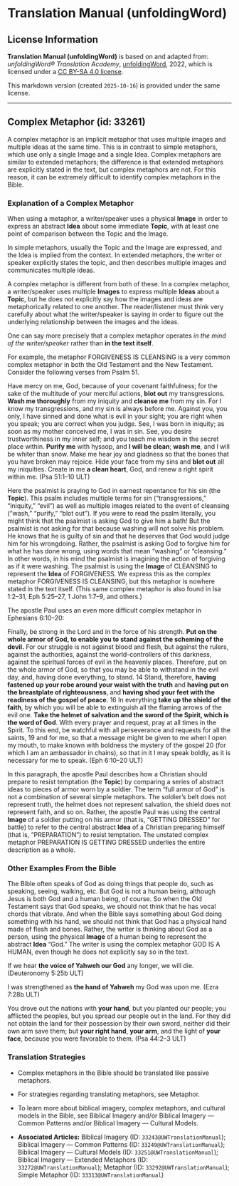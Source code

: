 # Translation Manual (unfoldingWord)

## License Information

**Translation Manual (unfoldingWord)** is based on and adapted from: _unfoldingWord® Translation Academy_, [unfoldingWord](https://unfoldingword.org/utw), 2022, which is licensed under a [CC BY-SA 4.0 license](https://creativecommons.org/licenses/by-sa/4.0/legalcode.en).

This markdown version (created `2025-10-16`) is provided under the same license.



--------------------------------

## Complex Metaphor (id: 33261)

A complex metaphor is an implicit metaphor that uses multiple images and multiple ideas at the same time. This is in contrast to simple metaphors, which use only a single Image and a single Idea. Complex metaphors are similar to extended metaphors; the difference is that extended metaphors are explicitly stated in the text, but complex metaphors are not. For this reason, it can be extremely difficult to identify complex metaphors in the Bible.

### Explanation of a Complex Metaphor

When using a metaphor, a writer/speaker uses a physical **Image** in order to express an abstract **Idea** about some immediate **Topic**, with at least one point of comparison between the Topic and the Image.

In simple metaphors, usually the Topic and the Image are expressed, and the Idea is implied from the context. In extended metaphors, the writer or speaker explicitly states the topic, and then describes multiple images and communicates multiple ideas.

A complex metaphor is different from both of these. In a complex metaphor, a writer/speaker uses multiple **Images** to express multiple **Ideas** about a **Topic**, but he does not explicitly say how the images and ideas are metaphorically related to one another. The reader/listener must think very carefully about what the writer/speaker is saying in order to figure out the underlying relationship between the images and the ideas.

One can say more precisely that a complex metaphor operates *in the mind of the writer/speaker* rather than **in the text itself**.

For example, the metaphor FORGIVENESS IS CLEANSING is a very common complex metaphor in both the Old Testament and the New Testament. Consider the following verses from Psalm 51\.

Have mercy on me, God, because of your covenant faithfulness; for the sake of the multitude of your merciful actions, **blot out** my transgressions. **Wash me thoroughly** from my iniquity and **cleanse me** from my sin. For I know my transgressions, and my sin is always before me. Against you, you only, I have sinned and done what is evil in your sight; you are right when you speak; you are correct when you judge. See, I was born in iniquity; as soon as my mother conceived me, I was in sin. See, you desire trustworthiness in my inner self; and you teach me wisdom in the secret place within. **Purify me** with hyssop, and **I will be clean**; **wash me**, and I will be whiter than snow. Make me hear joy and gladness so that the bones that you have broken may rejoice. Hide your face from my sins and **blot out** all my iniquities. Create in me **a clean heart**, God, and renew a right spirit within me. (Psa 51:1–10 ULT)

Here the psalmist is praying to God in earnest repentance for his sin (the **Topic**). This psalm includes multiple terms for sin (“transgressions,” “iniquity,” “evil”) as well as multiple images related to the event of cleansing (“wash,” “purify,” “blot out”). If you were to read the psalm literally, you might think that the psalmist is asking God to give him a bath! But the psalmist is not asking for that because washing will not solve his problem. He knows that he is guilty of sin and that he deserves that God would judge him for his wrongdoing. Rather, the psalmist is asking God to forgive him for what he has done wrong, using words that mean “washing” or “cleansing.” In other words, in his mind the psalmist is imagining the action of forgiving as if it were washing. The psalmist is using the **Image** of CLEANSING to represent the **Idea** of FORGIVENESS. We express this as the complex metaphor FORGIVENESS IS CLEANSING, but this metaphor is nowhere stated in the text itself. (This same complex metaphor is also found in Isa 1:2–31, Eph 5:25–27, 1 John 1:7–9, and others.)

The apostle Paul uses an even more difficult complex metaphor in Ephesians 6:10–20:

Finally, be strong in the Lord and in the force of his strength. **Put on the whole armor of God, to enable you to stand against the scheming of the devil.** For our struggle is not against blood and flesh, but against the rulers, against the authorities, against the world\-controllers of this darkness, against the spiritual forces of evil in the heavenly places. Therefore, put on the whole armor of God, so that you may be able to withstand in the evil day, and, having done everything, to stand. 14 Stand, therefore, **having fastened up your robe around your waist with the truth** and **having put on the breastplate of righteousness**, and **having shod your feet with the readiness of the gospel of peace**. 16 In everything **take up the shield of the faith**, by which you will be able to extinguish all the flaming arrows of the evil one. **Take the helmet of salvation and the sword of the Spirit, which is the word of God**. With every prayer and request, pray at all times in the Spirit. To this end, be watchful with all perseverance and requests for all the saints, 19 and for me, so that a message might be given to me when I open my mouth, to make known with boldness the mystery of the gospel 20 (for which I am an ambassador in chains), so that in it I may speak boldly, as it is necessary for me to speak. (Eph 6:10–20 ULT)

In this paragraph, the apostle Paul describes how a Christian should prepare to resist temptation (the **Topic**) by comparing a series of abstract ideas to pieces of armor worn by a soldier. The term “full armor of God” is not a combination of several simple metaphors. The soldier’s belt does not represent truth, the helmet does not represent salvation, the shield does not represent faith, and so on. Rather, the apostle Paul was using the central **Image** of a soldier putting on his armor (that is, “GETTING DRESSED” for battle) to refer to the central abstract **Idea** of a Christian preparing himself (that is, “PREPARATION”) to resist temptation. The unstated complex metaphor PREPARATION IS GETTING DRESSED underlies the entire description as a whole.

### Other Examples From the Bible

The Bible often speaks of God as doing things that people do, such as speaking, seeing, walking, etc. But God is not a human being, although Jesus is both God and a human being, of course. So when the Old Testament says that God speaks, we should not think that he has vocal chords that vibrate. And when the Bible says something about God doing something with his hand, we should not think that God has a physical hand made of flesh and bones. Rather, the writer is thinking about God as a person, using the physical **Image** of a human being to represent the abstract **Idea** “God.” The writer is using the complex metaphor GOD IS A HUMAN, even though he does not explicitly say so in the text.

If we hear **the voice of Yahweh our God** any longer, we will die. (Deuteronomy 5:25b ULT)

I was strengthened as **the hand of Yahweh** my God was upon me. (Ezra 7:28b ULT)

You drove out the nations with **your hand**, but you planted our people; you afflicted the peoples, but you spread our people out in the land. For they did not obtain the land for their possession by their own sword, neither did their own arm save them; but **your right hand**, **your arm**, and the light of **your face**, because you were favorable to them. (Psa 44:2–3 ULT)

### Translation Strategies

* Complex metaphors in the Bible should be translated like passive metaphors.
* For strategies regarding translating metaphors, see Metaphor.
* To learn more about biblical imagery, complex metaphors, and cultural models in the Bible, see Biblical Imagery and/or Biblical Imagery — Common Patterns and/or Biblical Imagery — Cultural Models.

* **Associated Articles:** Biblical Imagery (ID: `33243@UWTranslationManual`); Biblical Imagery — Common Patterns (ID: `33249@UWTranslationManual`); Biblical Imagery — Cultural Models (ID: `33251@UWTranslationManual`); Biblical Imagery — Extended Metaphors (ID: `33272@UWTranslationManual`); Metaphor (ID: `33292@UWTranslationManual`); Simple Metaphor (ID: `33313@UWTranslationManual`)

